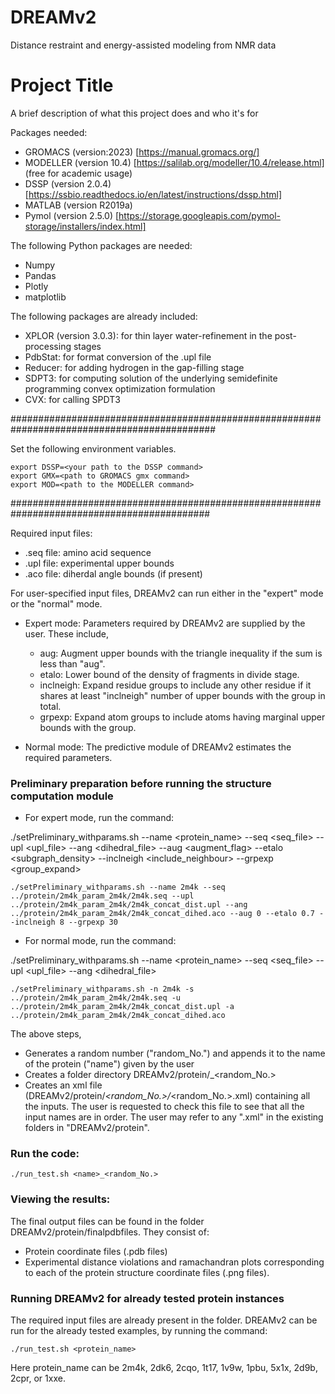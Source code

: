 # DREAMv2
Distance restraint and energy-assisted modeling from NMR data



# Project Title

A brief description of what this project does and who it's for


Packages needed:
-	GROMACS (version:2023)  [https://manual.gromacs.org/]
-	MODELLER (version 10.4) [https://salilab.org/modeller/10.4/release.html] (free for academic usage)	
-	DSSP (version 2.0.4) [https://ssbio.readthedocs.io/en/latest/instructions/dssp.html]
-	MATLAB (version R2019a)
-	Pymol  (version 2.5.0) [https://storage.googleapis.com/pymol-storage/installers/index.html]

The following Python packages are needed:
-	Numpy
-	Pandas
-	Plotly
-	matplotlib

The following packages are already included:
-	XPLOR (version 3.0.3): for thin layer water-refinement in the post-processing stages
-	PdbStat: for format conversion of the .upl file
-	Reducer: for adding hydrogen in the gap-filling stage
-	SDPT3: for computing solution of the underlying semidefinite programming convex optimization formulation
-	CVX: for calling SPDT3

#############################################################################################

Set the following environment variables.

    export DSSP=<your path to the DSSP command>
    export GMX=<path to GROMACS gmx command>
    export MOD=<path to the MODELLER command>


############################################################################################

Required input files:
-   .seq file:  amino acid sequence
-   .upl file:  experimental upper bounds 
-   .aco file:  diherdal angle bounds (if present)


For user-specified input files, DREAMv2 can run either in the "expert" mode or the "normal" mode. 
-   Expert mode: Parameters required by DREAMv2 are supplied by the user. These include,
	-   aug: 	Augment upper bounds with the triangle inequality if the sum is less than "aug".
	-   etalo:	Lower bound of the density of fragments in divide stage.
	-   inclneigh:	Expand residue groups to include any other residue if it shares at least "inclneigh" number of upper bounds with the group in total.
	-   grpexp:	Expand atom groups to include atoms having marginal upper bounds with the group.

-   Normal mode: The predictive module of DREAMv2 estimates the required parameters.



### Preliminary preparation before running the structure computation module
-	For expert mode, run the command:

./setPreliminary_withparams.sh --name <protein_name> --seq <seq_file> --upl <upl_file> --ang <dihedral_file> --aug <augment_flag> --etalo <subgraph_density> --inclneigh <include_neighbour> --grpexp <group_expand>

	./setPreliminary_withparams.sh --name 2m4k --seq ../protein/2m4k_param_2m4k/2m4k.seq --upl ../protein/2m4k_param_2m4k/2m4k_concat_dist.upl --ang ../protein/2m4k_param_2m4k/2m4k_concat_dihed.aco --aug 0 --etalo 0.7 --inclneigh 8 --grpexp 30


-   For normal mode, run the command:

./setPreliminary_withparams.sh --name <protein_name> --seq <seq_file> --upl <upl_file> --ang <dihedral_file>

	./setPreliminary_withparams.sh -n 2m4k -s ../protein/2m4k_param_2m4k/2m4k.seq -u ../protein/2m4k_param_2m4k/2m4k_concat_dist.upl -a ../protein/2m4k_param_2m4k/2m4k_concat_dihed.aco


The above steps,
-   Generates a random number ("random_No.") and appends it to the name of the protein ("name") given by the user
-   Creates a folder directory DREAMv2/protein/<name>_<random_No.>
-   Creates an xml file (DREAMv2/protein/<name>_<random_No.>/<name>_<random_No.>.xml) containing all the inputs. The user is requested to check this file to see that all the input names are in order. The user may refer to any ".xml" in the existing folders in "DREAMv2/protein".

### Run the code:
	./run_test.sh <name>_<random_No.>


### Viewing the results:
The final output files can be found in the folder DREAMv2/protein/finalpdbfiles. They consist of:
-   Protein coordinate files (.pdb files)
-   Experimental distance violations and ramachandran plots corresponding to each of the protein structure coordinate files (.png files).

### Running DREAMv2 for already tested protein instances
The required input files are already present in the folder. DREAMv2 can be run for the already tested examples, by running the command:

	./run_test.sh <protein_name>

Here protein_name can be 2m4k, 2dk6, 2cqo, 1t17, 1v9w, 1pbu, 5x1x, 2d9b, 2cpr, or 1xxe.




